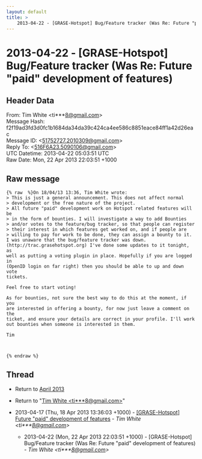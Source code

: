 ```yaml
---
layout: default
title: >
    2013-04-22 - [GRASE-Hotspot] Bug/Feature tracker (Was Re: Future "paid"	development of features)
---
```


# 2013-04-22 - [GRASE-Hotspot] Bug/Feature tracker (Was Re: Future "paid"	development of features)

## Header Data

From: Tim White \<ti***8@gmail.com\><br>
Message Hash: f2f19ad3fd3d0fc1b1684da34da39c424ca4ee586c8851eace84ff1a42d26eac<br>
Message ID: \<51752727.2010309@gmail.com\><br>
Reply To: \<516F6A23.5090106@gmail.com\><br>
UTC Datetime: 2013-04-22 05:03:51 UTC<br>
Raw Date: Mon, 22 Apr 2013 22:03:51 +1000<br>

## Raw message

```
{% raw  %}On 18/04/13 13:36, Tim White wrote:
> This is just a general announcement. This does not affect normal 
> development or the free nature of the project.
> All future "paid" development work on Hotspot related features will be 
> in the form of bounties. I will investigate a way to add Bounties 
> and/or votes to the feature/bug tracker, so that people can register 
> their interest in which features get worked on, and if people are 
> willing to pay for work to be done, they can assign a bounty to it.
I was unaware that the bug/feature tracker was down. 
(http://trac.grasehotspot.org) I've done some updates to it tonight, as 
well as putting a voting plugin in place. Hopefully if you are logged in 
(OpenID login on far right) then you should be able to up and down vote 
tickets.

Feel free to start voting!

As for bounties, not sure the best way to do this at the moment, if you 
are interested in offering a bounty, for now just leave a comment on the 
ticket, and ensure your details are correct in your profile. I'll work 
out bounties when someone is interested in them.

Tim



{% endraw %}
```

## Thread

+ Return to [April 2013](/archive/2013/04)

+ Return to "[Tim White <ti***8<span>@</span>gmail.com>](/authors/ti___8_at_gmail_com)"

+ 2013-04-17 (Thu, 18 Apr 2013 13:36:03 +1000) - [[GRASE-Hotspot] Future "paid" development of features](/archive/2013/04/00dcc9e109cc4e70eb6e7d782ba6c8e571cb2abb2a8895cd2da792f739430d00) - _Tim White \<ti***8@gmail.com\>_
  + 2013-04-22 (Mon, 22 Apr 2013 22:03:51 +1000) - [GRASE-Hotspot] Bug/Feature tracker (Was Re: Future "paid"	development of features) - _Tim White \<ti***8@gmail.com\>_

